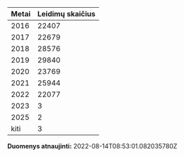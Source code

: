 | Metai | Leidimų skaičius |
|-------| ---------------- |
| 2016 | 22407 |
| 2017 | 22679 |
| 2018 | 28576 |
| 2019 | 29840 |
| 2020 | 23769 |
| 2021 | 25944 |
| 2022 | 22077 |
| 2023 | 3 |
| 2025 | 2 |
| kiti | 3 |

**Duomenys atnaujinti:** 2022-08-14T08:53:01.082035780Z
